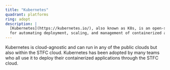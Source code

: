 ```yaml
---
title: "Kubernetes"
quadrant: platforms
ring: adopt
description: |
  [Kubernetes](https://kubernetes.io/), also known as K8s, is an open-source system
  for automating deployment, scaling, and management of containerized applications.
---
```


Kubernetes is cloud-agnostic and can run in any of the public clouds but also
within the STFC cloud.
Kubernetes has been adopted by many teams who all use it to deploy their
containerized applications through the STFC cloud.
